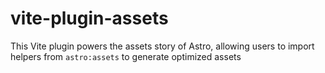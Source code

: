 # vite-plugin-assets

This Vite plugin powers the assets story of Astro, allowing users to import helpers from `astro:assets` to generate optimized assets
